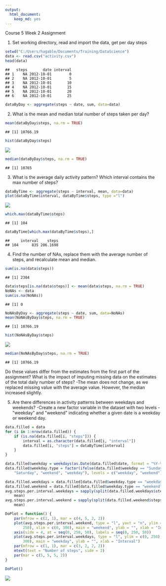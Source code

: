 ```yaml
---
output: 
  html_document: 
    keep_md: yes
---
```

Course 5 Week 2 Assignment

1. Set working directory, read and import the data, get per day steps

```r
setwd("C:/Users/hagable/Documents/Training/DataScience")
data <- read.csv("activity.csv")
head(data)
```

```
##   steps       date interval
## 1    NA 2012-10-01        0
## 2    NA 2012-10-01        5
## 3    NA 2012-10-01       10
## 4    NA 2012-10-01       15
## 5    NA 2012-10-01       20
## 6    NA 2012-10-01       25
```

```r
dataByDay <- aggregate(steps ~ date, sum, data=data)
```

2. What is the mean and median total number of steps taken per day?

```r
mean(dataByDay$steps, na.rm = TRUE)
```

```
## [1] 10766.19
```

```r
hist(dataByDay$steps)
```

![](PA1_template_20180115_files/figure-html/unnamed-chunk-2-1.png)<!-- -->

```r
median(dataByDay$steps, na.rm = TRUE)
```

```
## [1] 10765
```

3. What is the average daily activity pattern? Which interval contains the max number of steps?

```r
dataByTime <- aggregate(steps ~ interval, mean, data=data)
plot(dataByTime$interval, dataByTime$steps, type ="l")
```

![](PA1_template_20180115_files/figure-html/unnamed-chunk-3-1.png)<!-- -->

```r
which.max(dataByTime$steps)
```

```
## [1] 104
```

```r
dataByTime[which.max(dataByTime$steps),]
```

```
##     interval    steps
## 104      835 206.1698
```

4. Find the number of NAs, replace them with the average number of steps, and recalculate mean and median.

```r
sum(is.na(data$steps))
```

```
## [1] 2304
```

```r
data$steps[is.na(data$steps)] <- mean(data$steps, na.rm = TRUE)
NoNAs <- data
sum(is.na(NoNAs))
```

```
## [1] 0
```

```r
NoNAsByDay <- aggregate(steps ~ date, sum, data=NoNAs)
mean(NoNAsByDay$steps, na.rm = TRUE)
```

```
## [1] 10766.19
```

```r
hist(NoNAsByDay$steps)
```

![](PA1_template_20180115_files/figure-html/unnamed-chunk-4-1.png)<!-- -->

```r
median(NoNAsByDay$steps, na.rm = TRUE)
```

```
## [1] 10766.19
```

Do these values differ from the estimates from the first part of the assignment? What is the impact of imputing missing data on the estimates of the total daily number of steps?
-The mean does not change, as we replaced missing value with the average value. However, the median increased slightly. 

5. Are there differences in activity patterns between weekdays and weekends?
-Create a new factor variable in the dataset with two levels - "weekday" and "weekend" indicating whether a given date is a weekday or weekend day.


```r
data.filled = data
for (i in 1:nrow(data.filled)) {
    if (is.na(data.filled[i, "steps"])) {
        interval = as.character(data.filled[i, "interval"])
        data.filled[i, "steps"] = dataByTime[interval]
    }
}

data.filled$weekday = weekdays(as.Date(data.filled$date, format = "%Y-%m-%d"))
data.filled$weekday.type = factor(ifelse(data.filled$weekday == "Sunday" | data.filled$weekday == 
    "Saturday", "weekend", "weekday"), levels = c("weekday", "weekend"))

data.filled.weekdays = data.filled[data.filled$weekday.type == "weekday", ]
data.filled.weekend = data.filled[data.filled$weekday.type == "weekend", ]
avg.steps.per.interval.weekdays = sapply(split(data.filled.weekdays$steps, data.filled.weekdays$interval), 
    mean)
avg.steps.per.interval.weekend = sapply(split(data.filled.weekend$steps, data.filled.weekend$interval), 
    mean)

DoPlot = function() {
    par(mfrow = c(2, 1), mar = c(4, 5, 2, 2))
    plot(avg.steps.per.interval.weekend, type = "l", yaxt = "n", ylim = c(0, 
        250), xlim = c(0, 300), main = "weekend", ylab = "", xlab = "Interval")
    axis(side = 4, at = seq(0, 250, 50), labels = seq(0, 250, 50))
    plot(avg.steps.per.interval.weekdays, type = "l", ylim = c(0, 250), xlim = c(0, 
        300), main = "weekday", ylab = "", xlab = "Interval")
    par(mfrow = c(1, 1), mar = c(3, 2, 2, 2))
    mtext(text = "Number of steps", side = 2)
    par(mar = c(5, 5, 5, 2))
}

DoPlot()
```

![](PA1_template_20180115_files/figure-html/unnamed-chunk-5-1.png)<!-- -->

